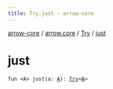 ```yaml
---
title: Try.just - arrow-core
---
```


[arrow-core](../../index.html) / [arrow.core](../index.html) / [Try](index.html) / [just](./just.html)

# just

`fun <A> just(a: `[`A`](just.html#A)`): `[`Try`](index.html)`<`[`A`](just.html#A)`>`